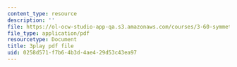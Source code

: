 ```yaml
---
content_type: resource
description: ''
file: https://ol-ocw-studio-app-qa.s3.amazonaws.com/courses/3-60-symmetry-structure-and-tensor-properties-of-materials-fall-2005/0258d571f7b64b3d4ae429d53c43ea97_9JXMg32f09w.pdf
file_type: application/pdf
resourcetype: Document
title: 3play pdf file
uid: 0258d571-f7b6-4b3d-4ae4-29d53c43ea97
---
```


